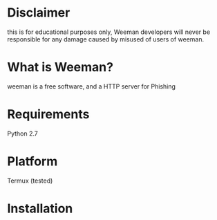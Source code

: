# Disclaimer
   this is for educational purposes only, Weeman developers will never be responsible for any damage caused by misused of users of weeman.

# What is Weeman?
   weeman is a free software, and a HTTP server for Phishing
   
# Requirements
   Python 2.7
   
# Platform
   Termux (tested)

# Installation

